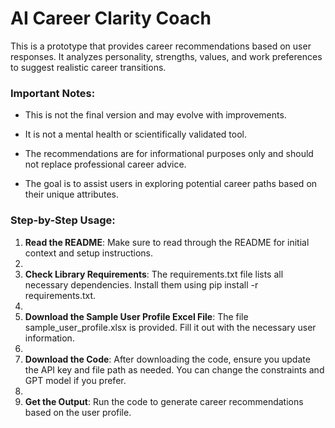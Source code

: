 # AI Career Clarity Coach

This is a prototype that provides career recommendations based on user responses. 
It analyzes personality, strengths, values, and work preferences to suggest realistic career transitions.

### Important Notes:

- This is not the final version and may evolve with improvements.

- It is not a mental health or scientifically validated tool.

- The recommendations are for informational purposes only and should not replace professional career advice.

- The goal is to assist users in exploring potential career paths based on their unique attributes.

### Step-by-Step Usage:

1. **Read the README**: Make sure to read through the README for initial context and setup instructions.
2. 
3. **Check Library Requirements**: The requirements.txt file lists all necessary dependencies. Install them using pip install -r requirements.txt.
4. 
5. **Download the Sample User Profile Excel File**: The file sample_user_profile.xlsx is provided. Fill it out with the necessary user information.
6. 
7. **Download the Code**: After downloading the code, ensure you update the API key and file path as needed. You can change the constraints and GPT model if you prefer.
8. 
9. **Get the Output**: Run the code to generate career recommendations based on the user profile.
